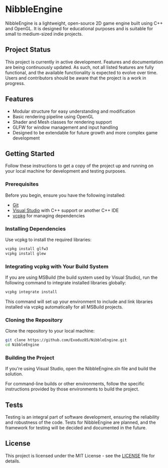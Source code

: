 # NibbleEngine

NibbleEngine is a lightweight, open-source 2D game engine built using C++ and OpenGL. It is designed for educational purposes and is suitable for small to medium-sized indie projects.

## Project Status

This project is currently in active development. Features and documentation are being continuously updated. As such, not all listed features are fully functional, and the available functionality is expected to evolve over time. Users and contributors should be aware that the project is a work in progress.

## Features

- Modular structure for easy understanding and modification
- Basic rendering pipeline using OpenGL
- Shader and Mesh classes for rendering support
- GLFW for window management and input handling
- Designed to be extendable for future growth and more complex game development

## Getting Started

Follow these instructions to get a copy of the project up and running on your local machine for development and testing purposes.

### Prerequisites

Before you begin, ensure you have the following installed:

- [Git](https://git-scm.com/)
- [Visual Studio](https://visualstudio.microsoft.com/) with C++ support or another C++ IDE
- [vcpkg](https://github.com/microsoft/vcpkg) for managing dependencies

### Installing Dependencies

Use vcpkg to install the required libraries:

```bash
vcpkg install glfw3
vcpkg install glew
```

### Integrating vcpkg with Your Build System

If you are using MSBuild (the build system used by Visual Studio), run the following command to integrate installed libraries globally:

```bash
vcpkg integrate install
```

This command will set up your environment to include and link libraries installed via vcpkg automatically for all MSBuild projects.

### Cloning the Repository

Clone the repository to your local machine:

```bash
git clone https://github.com/Exoduz85/NibbleEngine.git
cd NibbleEngine
```

### Building the Project

If you're using Visual Studio, open the NibbleEngine.sln file and build the solution.

For command-line builds or other environments, follow the specific instructions provided by those environments to build the project.

## Tests

Testing is an integral part of software development, ensuring the reliability and robustness of the code. Tests for NibbleEngine are planned, and the framework for testing will be decided and documented in the future.

## License

This project is licensed under the MIT License - see the [LICENSE](License.txt) file for details.